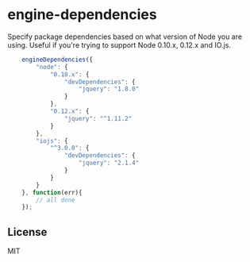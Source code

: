 # engine-dependencies

Specify package dependencies based on what version of Node you are using. Useful if you're trying to support Node 0.10.x, 0.12.x and IO.js.

```js
	engineDependencies({
		"node": {
			"0.10.x": {
				"devDependencies": {
					"jquery": "1.8.0"
				}
			},
			"0.12.x": {
				"jquery": "^1.11.2"
			}
		},
		"iojs": {
			"^3.0.0": {
				"devDependencies": {
					"jquery": "2.1.4"
				}
			}
		}
	}, function(err){
		// all done
	});
```

## License

MIT
